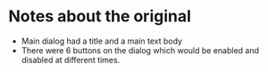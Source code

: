 # Notes about the original

* Main dialog had a title and a main text body
* There were 6 buttons on the dialog which would be enabled and disabled at different times.